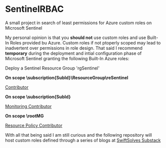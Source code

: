 # SentinelRBAC
A small project in search of least permissions for Azure custom roles on Microsoft Sentinel

My personal opinion is that you **should not** use custom roles and use Built-In Roles provided bu Azure. Custom roles if not ptoperly scoped may lead to inadvertent over permissions in role design. That said I recommend **temporary** during the deployment and intial configuration phase of Microsoft Sentinel granting the following Built-In Azure roles:

Deploy a Sentinel Resource Group 'rgSentinel'

**On scope \subscription\{SubId}\ResourceGroup\reSentinel**

[Contributor](https://learn.microsoft.com/en-us/azure/role-based-access-control/built-in-roles/general#contributor)

**On scope \subscription\{SubId}**

[Monitoring Contributor](https://learn.microsoft.com/en-us/azure/role-based-access-control/built-in-roles/monitor#monitoring-contributor)

**On scope \rootMG**

[Resource Policy Contributor](https://learn.microsoft.com/en-us/azure/role-based-access-control/built-in-roles/management-and-governance#resource-policy-contributor)

With all that being said I am still curious and the following repository will host custom roles defined through a series of blogs at [SwiftSolves Substack](https://swiftsolves.substack.com/)
